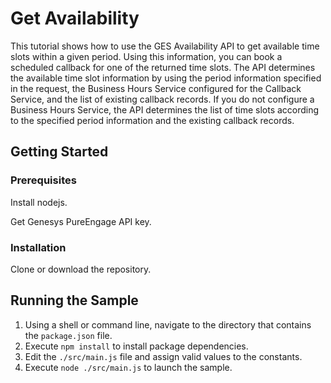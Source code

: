 # Get Availability

This tutorial shows how to use the GES Availability API to get available time slots within a given period. Using this information, you can book a scheduled callback for one of the returned time slots. The API determines the available time slot information by using the period information specified in the request, the Business Hours Service configured for the Callback Service, and the list of existing callback records. If you do not configure a Business Hours Service, the API determines the list of time slots according to the specified period information and the existing callback records.

## Getting Started

### Prerequisites

Install nodejs.

Get Genesys PureEngage API key.

### Installation

Clone or download the repository.

## Running the Sample

1. Using a shell or command line, navigate to the directory that contains the `package.json` file.
2. Execute `npm install` to install package dependencies.
3. Edit the `./src/main.js` file and assign valid values to the constants.
4. Execute `node ./src/main.js` to launch the sample.
